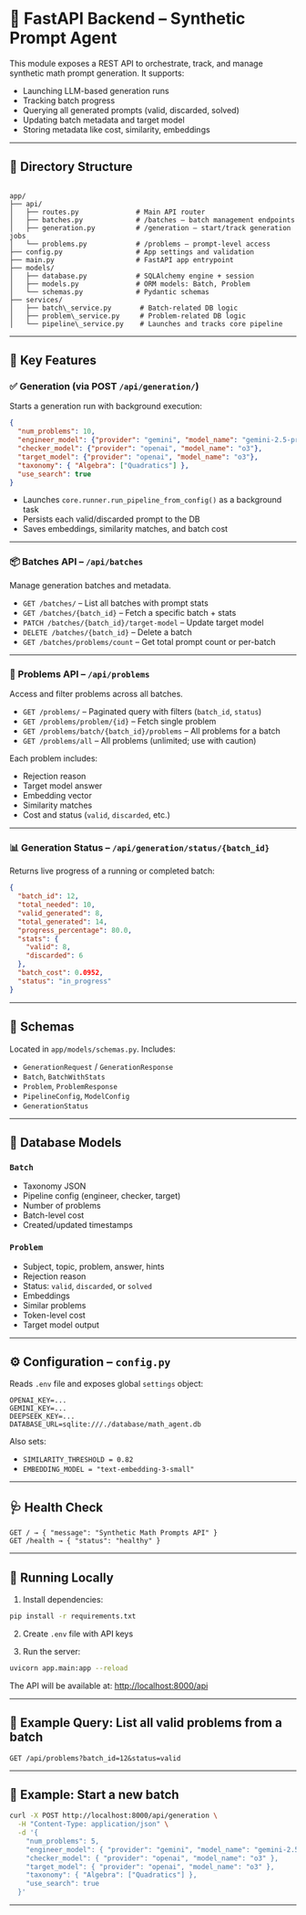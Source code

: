 # 🚀 FastAPI Backend – Synthetic Prompt Agent

This module exposes a REST API to orchestrate, track, and manage synthetic math prompt generation. It supports:

- Launching LLM-based generation runs
- Tracking batch progress
- Querying all generated prompts (valid, discarded, solved)
- Updating batch metadata and target model
- Storing metadata like cost, similarity, embeddings

---

## 📁 Directory Structure

```

app/
├── api/
│   ├── routes.py              # Main API router
│   ├── batches.py             # /batches – batch management endpoints
│   ├── generation.py          # /generation – start/track generation jobs
│   └── problems.py            # /problems – prompt-level access
├── config.py                  # App settings and validation
├── main.py                    # FastAPI app entrypoint
├── models/
│   ├── database.py            # SQLAlchemy engine + session
│   ├── models.py              # ORM models: Batch, Problem
│   └── schemas.py             # Pydantic schemas
├── services/
│   ├── batch\_service.py       # Batch-related DB logic
│   ├── problem\_service.py     # Problem-related DB logic
│   └── pipeline\_service.py    # Launches and tracks core pipeline

````

---

## 🔌 Key Features

### ✅ Generation (via POST `/api/generation/`)

Starts a generation run with background execution:

```json
{
  "num_problems": 10,
  "engineer_model": {"provider": "gemini", "model_name": "gemini-2.5-pro"},
  "checker_model": {"provider": "openai", "model_name": "o3"},
  "target_model": {"provider": "openai", "model_name": "o3"},
  "taxonomy": { "Algebra": ["Quadratics"] },
  "use_search": true
}
````

* Launches `core.runner.run_pipeline_from_config()` as a background task
* Persists each valid/discarded prompt to the DB
* Saves embeddings, similarity matches, and batch cost

---

### 📦 Batches API – `/api/batches`

Manage generation batches and metadata.

* `GET /batches/` – List all batches with prompt stats
* `GET /batches/{batch_id}` – Fetch a specific batch + stats
* `PATCH /batches/{batch_id}/target-model` – Update target model
* `DELETE /batches/{batch_id}` – Delete a batch
* `GET /batches/problems/count` – Get total prompt count or per-batch

---

### 🧠 Problems API – `/api/problems`

Access and filter problems across all batches.

* `GET /problems/` – Paginated query with filters (`batch_id`, `status`)
* `GET /problems/problem/{id}` – Fetch single problem
* `GET /problems/batch/{batch_id}/problems` – All problems for a batch
* `GET /problems/all` – All problems (unlimited; use with caution)

Each problem includes:

* Rejection reason
* Target model answer
* Embedding vector
* Similarity matches
* Cost and status (`valid`, `discarded`, etc.)

---

### 📊 Generation Status – `/api/generation/status/{batch_id}`

Returns live progress of a running or completed batch:

```json
{
  "batch_id": 12,
  "total_needed": 10,
  "valid_generated": 8,
  "total_generated": 14,
  "progress_percentage": 80.0,
  "stats": {
    "valid": 8,
    "discarded": 6
  },
  "batch_cost": 0.0952,
  "status": "in_progress"
}
```

---

## 🧾 Schemas

Located in `app/models/schemas.py`. Includes:

* `GenerationRequest` / `GenerationResponse`
* `Batch`, `BatchWithStats`
* `Problem`, `ProblemResponse`
* `PipelineConfig`, `ModelConfig`
* `GenerationStatus`

---

## 🧱 Database Models

### `Batch`

* Taxonomy JSON
* Pipeline config (engineer, checker, target)
* Number of problems
* Batch-level cost
* Created/updated timestamps

### `Problem`

* Subject, topic, problem, answer, hints
* Rejection reason
* Status: `valid`, `discarded`, or `solved`
* Embeddings
* Similar problems
* Token-level cost
* Target model output

---

## ⚙️ Configuration – `config.py`

Reads `.env` file and exposes global `settings` object:

```dotenv
OPENAI_KEY=...
GEMINI_KEY=...
DEEPSEEK_KEY=...
DATABASE_URL=sqlite:///./database/math_agent.db
```

Also sets:

* `SIMILARITY_THRESHOLD = 0.82`
* `EMBEDDING_MODEL = "text-embedding-3-small"`

---

## 🩺 Health Check

```
GET / → { "message": "Synthetic Math Prompts API" }
GET /health → { "status": "healthy" }
```

---

## 🚀 Running Locally

1. Install dependencies:

```bash
pip install -r requirements.txt
```

2. Create `.env` file with API keys

3. Run the server:

```bash
uvicorn app.main:app --reload
```

The API will be available at: [http://localhost:8000/api](http://localhost:8000/api)

---

## 🧪 Example Query: List all valid problems from a batch

```http
GET /api/problems?batch_id=12&status=valid
```

---

## 🧪 Example: Start a new batch

```bash
curl -X POST http://localhost:8000/api/generation \
  -H "Content-Type: application/json" \
  -d '{
    "num_problems": 5,
    "engineer_model": { "provider": "gemini", "model_name": "gemini-2.5-pro" },
    "checker_model": { "provider": "openai", "model_name": "o3" },
    "target_model": { "provider": "openai", "model_name": "o3" },
    "taxonomy": { "Algebra": ["Quadratics"] },
    "use_search": true
  }'
```

---